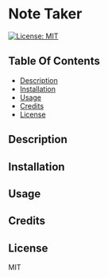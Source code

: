 # Note Taker
[![License: MIT](https://img.shields.io/badge/License-MIT-yellow.svg)](https://opensource.org/licenses/MIT)

## Table Of Contents
- [Description](#description)
- [Installation](#installation)
- [Usage](#usage)
- [Credits](#credits)
- [License](#license)

## Description

## Installation

## Usage

## Credits

## License
MIT
